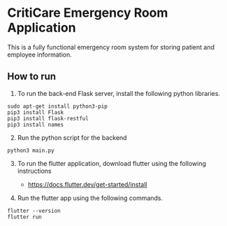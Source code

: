 # CritiCare Emergency Room Application
This is a fully functional emergency room system for storing patient and employee information. 

## How to run
1. To run the back-end Flask server, install the following python libraries. 

```
sudo apt-get install python3-pip
pip3 install Flask
pip3 install flask-restful
pip3 install names
```
2. Run the python script for the backend 

```
python3 main.py
```

3. To run the flutter application, download flutter using the following instructions
	* https://docs.flutter.dev/get-started/install
	
4. Run the flutter app using the following commands. 
```
flutter --version
flutter run
```
